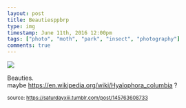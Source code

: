 ```yaml
---
layout: post
title: Beautiesppbrp
type: img
timestamp: June 11th, 2016 12:00pm
tags: ["photo", "moth", "park", "insect", "photography"]
comments: true
---
```

<img src="https://saturdayxiii.github.io/media/145763608733.jpg"/>

Beauties.
<br/>
maybe <a href="https://en.wikipedia.org/wiki/Hyalophora_columbia" target="_blank">https://en.wikipedia.org/wiki/Hyalophora_columbia</a> ?
 
  
<small>source: https://saturdayxiii.tumblr.com/post/145763608733</small>